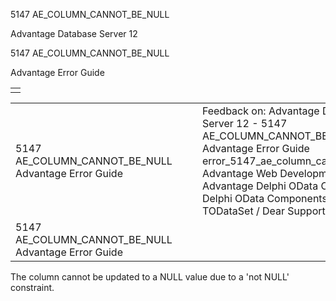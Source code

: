 5147 AE\_COLUMN\_CANNOT\_BE\_NULL




Advantage Database Server 12  

5147 AE\_COLUMN\_CANNOT\_BE\_NULL

Advantage Error Guide

|  |
| --- |
|  |

|  |  |  |  |  |
| --- | --- | --- | --- | --- |
| 5147 AE\_COLUMN\_CANNOT\_BE\_NULL  Advantage Error Guide |  |  | Feedback on: Advantage Database Server 12 - 5147 AE\_COLUMN\_CANNOT\_BE\_NULL Advantage Error Guide error\_5147\_ae\_column\_cannot\_be\_null Advantage Web Development > Advantage Delphi OData Client > Delphi OData Components > TODataSet / Dear Support Staff, |  |
| 5147 AE\_COLUMN\_CANNOT\_BE\_NULL  Advantage Error Guide |  |  |  |  |

The column cannot be updated to a NULL value due to a 'not NULL' constraint.